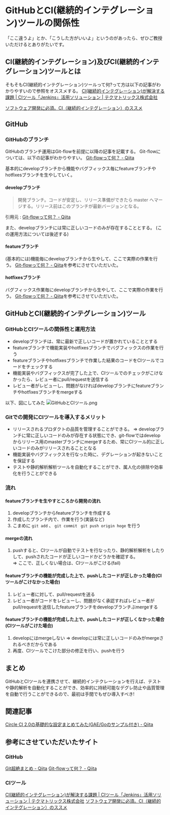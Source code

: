# GitHubとCI(継続的インテグレーション)ツールの関係性

「ここ違うよ」とか、「こうした方がいいよ」というのがあったら、ぜひご教授いただけるとありがたいです。

## CI(継続的インテグレーション)及びCI(継続的インテグレーション)ツールとは
そもそもCI(継続的インテグレーション)ツールって何?って方は以下の記事がわかりやすいので参照をオススメする。
[CI(継続的インテグレーション)が解決する課題 | CIツール「Jenkins」活用ソリューション | テクマトリックス株式会社](https://www.techmatrix.co.jp/product/cisolution/cisolution1.html)

[ソフトウェア開発に必須。CI（継続的インテグレーション）のススメ](https://persol-tech-s.co.jp/hatalabo/it_engineer/309.html)

## GitHub
### GitHubのブランチ
GitHubのブランチ運用はGit-flowを前提に以降の記事を記載する。
Git-flowについては、以下の記事がわかりやすい。
[Git-flowって何？ - Qiita](https://qiita.com/KosukeSone/items/514dd24828b485c69a05)

基本的にdevelopブランチから機能やバグフィックス毎にfeatureブランチやhotfixesブランチを生やしていく。

#### developブランチ
> 開発ブランチ。コードが安定し、リリース準備ができたら master へマージする。リリース前はこのブランチが最新バージョンとなる。

引用元 : [Git-flowって何？ - Qiita](https://qiita.com/KosukeSone/items/514dd24828b485c69a05)

また、developブランチには常に正しいコードのみが存在することとする。
(この運用方法については後述する)


#### featureブランチ
(基本的には)機能毎にdevelopブランチから生やして、ここで実際の作業を行う。
[Git-flowって何？ - Qiita](https://qiita.com/KosukeSone/items/514dd24828b485c69a05)を参考にさせていただいた。

#### hotfixesブランチ
バグフィックス作業毎にdevelopブランチから生やして、ここで実際の作業を行う。
[Git-flowって何？ - Qiita](https://qiita.com/KosukeSone/items/514dd24828b485c69a05)を参考にさせていただいた。

## GitHubとCI(継続的インテグレーション)ツール
### GitHubとCIツールの関係性と運用方法
* developブランチは、常に最新で正しいコードが置かれていることとする
* featureブランチで機能実装やhotfixesブランチでバグフィックスの作業を行う
* featureブランチやhotfixesブランチで作業した結果のコードをCIツールでコードをチェックする
* 機能実装やバグフィックスが完了した上で、CIツールでのチェックがこけなかったら、レビュー者にpull/requestを送信する
* レビュー者がレビューし、問題がなければdevelopブランチにfeatureブランチやhotfixesブランチをmergeする

以下、図にしてみた
![GitHubとCIツール.png](https://qiita-image-store.s3.amazonaws.com/0/145611/cea1b213-14b1-1feb-1190-3cd05837d01f.png)


### Gitでの開発にCIツールを導入するメリット
* リリースされるプロダクトの品質を管理することができる。
=> developブランチに常に正しいコードのみが存在する状態にでき、git-flowではdevelopからリリース用のmasterブランチにmergeするため、常にCIツール的に正しいコードのみがリリースされることとなる
* 機能実装やバグフィックスを行なった時に、デグレーションが起きないことを保証する
* テストや静的解析解析ツールを自動化することができ、属人化の排除や効率化を行うことができる

### 流れ
#### featureブランチを生やすところから開発の流れ
1. developブランチからfeatureブランチを作成する
2. 作成したブランチ内で、作業を行う(実装など)
3. こまめに `git add` 、 `git commit ` `git push origin hoge` を行う

#### mergeの流れ
1. pushすると、CIツールが自動でテストを行なったり、静的解析解析をしたりして、pushされたコードが正しいコードかどうかを確認する。<br>
=> ここで、正しくない場合は、CIツールがこける(fail)

#### featureブランチの機能が完成した上で、pushしたコードが正しかった場合(CIツールがこけなかった場合)
1. レビュー者に対して、pull/requestを送る
2. レビュー者がコードをレビューし、問題がなく承認すればレビュー者がpull/requestを送信したfeatureブランチをdevelopブランチぶmergeする

#### featureブランチの機能が完成した上で、pushしたコードが正しくなかった場合(CIツールがこけた場合)
1. developにはmergeしない
=> developには常に正しいコードのみがmergeされるべきだからである
2. 再度、CIツールでこけた部分の修正を行い、pushを行う

## まとめ
GitHubとCIツールを連携させて、継続的インテクレーションを行えば、テストや静的解析を自動化することができ、効率的に持続可能なデグレ防止や品質管理を自動で行うことができるので、最初は手間でもぜひ導入すべき!

## 関連記事
[Circle CI 2.0の基礎的な設定まとめてみた(GAE/Goのサンプル付き) - Qiita](https://qiita.com/Sekky0905/items/7f9aa94261e17e4fd040)

## 参考にさせていただいたサイト
### GitHub
[Git超絶まとめ - Qiita](https://qiita.com/masashi127/items/2e103c3fba9d1b058961)
[Git-flowって何？ - Qiita](https://qiita.com/KosukeSone/items/514dd24828b485c69a05)

### CIツール
[CI(継続的インテグレーション)が解決する課題 | CIツール「Jenkins」活用ソリューション | テクマトリックス株式会社](https://www.techmatrix.co.jp/product/cisolution/cisolution1.html)
[ソフトウェア開発に必須。CI（継続的インテグレーション）のススメ](https://persol-tech-s.co.jp/hatalabo/it_engineer/309.html)



